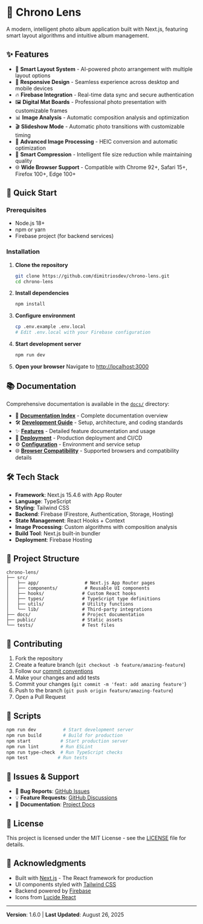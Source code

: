 # 📸 Chrono Lens

A modern, intelligent photo album application built with Next.js, featuring smart layout algorithms and intuitive album management.

## ✨ Features

- 🎨 **Smart Layout System** - AI-powered photo arrangement with multiple layout options
- 📱 **Responsive Design** - Seamless experience across desktop and mobile devices
- 🔥 **Firebase Integration** - Real-time data sync and secure authentication
- 🖼️ **Digital Mat Boards** - Professional photo presentation with customizable frames
- 📊 **Image Analysis** - Automatic composition analysis and optimization
- 🎬 **Slideshow Mode** - Automatic photo transitions with customizable timing
- 🔄 **Advanced Image Processing** - HEIC conversion and automatic optimization
- 💾 **Smart Compression** - Intelligent file size reduction while maintaining quality
- 🌐 **Wide Browser Support** - Compatible with Chrome 92+, Safari 15+, Firefox 100+, Edge 100+

## 🚀 Quick Start

### Prerequisites

- Node.js 18+
- npm or yarn
- Firebase project (for backend services)

### Installation

1. **Clone the repository**

   ```bash
   git clone https://github.com/dimitriosdev/chrono-lens.git
   cd chrono-lens
   ```

2. **Install dependencies**

   ```bash
   npm install
   ```

3. **Configure environment**

   ```bash
   cp .env.example .env.local
   # Edit .env.local with your Firebase configuration
   ```

4. **Start development server**

   ```bash
   npm run dev
   ```

5. **Open your browser**
   Navigate to [http://localhost:3000](http://localhost:3000)

## 📚 Documentation

Comprehensive documentation is available in the [`docs/`](docs/) directory:

- 📖 **[Documentation Index](docs/README.md)** - Complete documentation overview
- 🛠️ **[Development Guide](docs/development/)** - Setup, architecture, and coding standards
- ✨ **[Features](docs/features/)** - Detailed feature documentation and usage
- 🚀 **[Deployment](docs/deployment/)** - Production deployment and CI/CD
- ⚙️ **[Configuration](docs/configuration/)** - Environment and service setup
- 🌐 **[Browser Compatibility](docs/BROWSER_COMPATIBILITY.md)** - Supported browsers and compatibility details

## 🛠️ Tech Stack

- **Framework**: Next.js 15.4.6 with App Router
- **Language**: TypeScript
- **Styling**: Tailwind CSS
- **Backend**: Firebase (Firestore, Authentication, Storage, Hosting)
- **State Management**: React Hooks + Context
- **Image Processing**: Custom algorithms with composition analysis
- **Build Tool**: Next.js built-in bundler
- **Deployment**: Firebase Hosting

## 📁 Project Structure

```
chrono-lens/
├── src/
│   ├── app/                 # Next.js App Router pages
│   ├── components/          # Reusable UI components
│   ├── hooks/              # Custom React hooks
│   ├── types/              # TypeScript type definitions
│   ├── utils/              # Utility functions
│   └── lib/                # Third-party integrations
├── docs/                   # Project documentation
├── public/                 # Static assets
└── tests/                  # Test files
```

## 🤝 Contributing

1. Fork the repository
2. Create a feature branch (`git checkout -b feature/amazing-feature`)
3. Follow our [commit conventions](docs/development/COMMIT_CONVENTION.md)
4. Make your changes and add tests
5. Commit your changes (`git commit -m 'feat: add amazing feature'`)
6. Push to the branch (`git push origin feature/amazing-feature`)
7. Open a Pull Request

## 📝 Scripts

```bash
npm run dev          # Start development server
npm run build        # Build for production
npm start           # Start production server
npm run lint        # Run ESLint
npm run type-check  # Run TypeScript checks
npm test           # Run tests
```

## 🐛 Issues & Support

- 🐛 **Bug Reports**: [GitHub Issues](https://github.com/dimitriosdev/chrono-lens/issues)
- 💡 **Feature Requests**: [GitHub Discussions](https://github.com/dimitriosdev/chrono-lens/discussions)
- 📖 **Documentation**: [Project Docs](docs/)

## 📄 License

This project is licensed under the MIT License - see the [LICENSE](LICENSE) file for details.

## 🙏 Acknowledgments

- Built with [Next.js](https://nextjs.org/) - The React framework for production
- UI components styled with [Tailwind CSS](https://tailwindcss.com/)
- Backend powered by [Firebase](https://firebase.google.com/)
- Icons from [Lucide React](https://lucide.dev/)

---

**Version**: 1.6.0 | **Last Updated**: August 26, 2025
